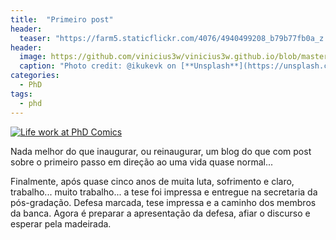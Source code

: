 ```yaml
---
title:  "Primeiro post"
header:
  teaser: "https://farm5.staticflickr.com/4076/4940499208_b79b77fb0a_z.jpg"
header:
  image: https://github.com/vinicius3w/vinicius3w.github.io/blob/master/images/header-by-jesus-kiteque-224069.jpg?raw=true
  caption: "Photo credit: @ikukevk on [**Unsplash**](https://unsplash.com/photos/w7ZyuGYNpRQ)"
categories: 
  - PhD
tags:
  - phd
---
```


[![Life work at PhD Comics](http://www.phdcomics.com/comics/archive/phd022807s.gif "Life work")](http://www.phdcomics.com/comics/archive.php?comicid=830)

Nada melhor do que inaugurar, ou reinaugurar, um blog do que com post sobre o primeiro passo em direção ao uma vida quase normal...

Finalmente, após quase cinco anos de muita luta, sofrimento e claro, trabalho... muito trabalho... a tese foi impressa e entregue na secretaria da pós-gradação. Defesa marcada, tese impressa e a caminho dos membros da banca. Agora é preparar a apresentação da defesa, afiar o discurso e esperar pela madeirada.

